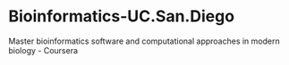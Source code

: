 # Bioinformatics-UC.San.Diego
Master bioinformatics software and computational approaches in modern biology - Coursera
